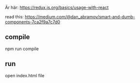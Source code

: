 Är här: https://redux.js.org/basics/usage-with-react

read this: https://medium.com/@dan_abramov/smart-and-dumb-components-7ca2f9a7c7d0

## compile
npm run compile

## run
open index.html file